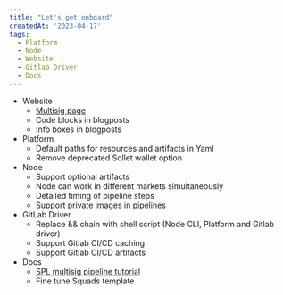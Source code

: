 ```yaml
---
title: "Let's get onboard"
createdAt: '2023-04-17'
tags: 
  - Platform
  - Node
  - Website
  - Gitlab Driver
  - Docs
---
```


- Website
    - [Multisig page](https://nosana.io/multisig)
    - Code blocks in blogposts
    - Info boxes in blogposts 
- Platform
    - Default paths for resources and artifacts in Yaml
    - Remove deprecated Sollet wallet option
- Node
    - Support optional artifacts
    - Node can work in different markets simultaneously
    - Detailed timing of pipeline steps
    - Support private images in pipelines
- GitLab Driver
    - Replace && chain with shell script (Node CLI, Platform and Gitlab driver)
    - Support Gitlab CI/CD caching
    - Support Gitlab CI/CD artifacts
- Docs
    - [SPL multisig pipeline tutorial](https://docs.nosana.io/tutorials/solana-multisig.html)
    - Fine tune Squads template